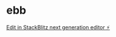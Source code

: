# ebb

[Edit in StackBlitz next generation editor ⚡️](https://stackblitz.com/~/github.com/leovoon/ebb)